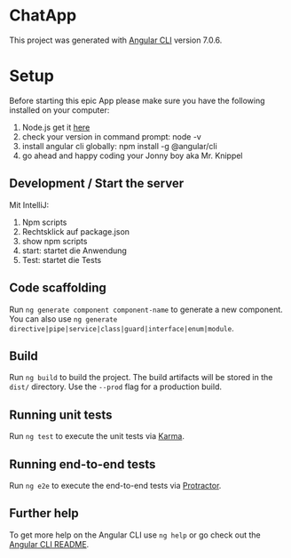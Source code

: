 # ChatApp

This project was generated with [Angular CLI](https://github.com/angular/angular-cli) version 7.0.6.

# Setup 

Before starting this epic App please make sure you have the following installed on your computer:
1. Node.js get it [here](https://nodejs.org/en/)
2. check your version in command prompt: node -v
3. install angular cli globally: npm install -g @angular/cli
4. go ahead and happy coding your Jonny boy aka Mr. Knippel

## Development / Start the server

Mit IntelliJ:

1. Npm scripts
2. Rechtsklick auf package.json 
3. show npm scripts
4. start: startet die Anwendung 
5. Test: startet die Tests


## Code scaffolding

Run `ng generate component component-name` to generate a new component. You can also use `ng generate directive|pipe|service|class|guard|interface|enum|module`.

## Build

Run `ng build` to build the project. The build artifacts will be stored in the `dist/` directory. Use the `--prod` flag for a production build.

## Running unit tests

Run `ng test` to execute the unit tests via [Karma](https://karma-runner.github.io).

## Running end-to-end tests

Run `ng e2e` to execute the end-to-end tests via [Protractor](http://www.protractortest.org/).

## Further help

To get more help on the Angular CLI use `ng help` or go check out the [Angular CLI README](https://github.com/angular/angular-cli/blob/master/README.md).
